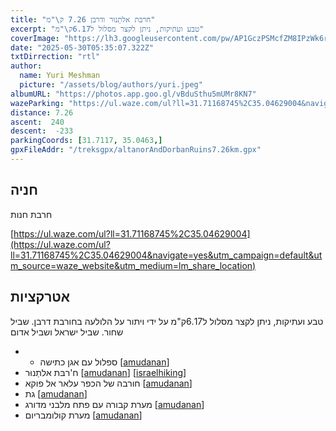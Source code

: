 ```yaml
---
title: "חרבּת אלתַנוּר ודרבן 7.26 ק\"מ"
excerpt: "טבע ועתיקות, ניתן לקצר מסלול ל6.17ק\"מ"
coverImage: "https://lh3.googleusercontent.com/pw/AP1GczPSMcfZM8IPzWk6rk6BUVIjhbPCOnrFJJOeJ2hNn7nR57nojDHVmpl7hFGuBwrDj19TIWxapz-PwCpBVGMYnoYJJTb5lB4A3JOuok0kf6ZX-xRF3XoO=w1300-h630"
date: "2025-05-30T05:35:07.322Z"
txtDirrection: "rtl"
author:
  name: Yuri Meshman
  picture: "/assets/blog/authors/yuri.jpeg"
albumURL: "https://photos.app.goo.gl/vBduSthu5mUMr8KN7"
wazeParking: "https://ul.waze.com/ul?ll=31.71168745%2C35.04629004&navigate=yes&utm_campaign=default&utm_source=waze_website&utm_medium=lm_share_location"
distance: 7.26 
ascent:  240
descent:  -233
parkingCoords: [31.7117, 35.0463,]
gpxFileAddr: "/treksgpx/altanorAndDorbanRuins7.26km.gpx"
---
```

## חניה
חרבת חנות

[https://ul.waze.com/ul?ll=31.71168745%2C35.04629004](https://ul.waze.com/ul?ll=31.71168745%2C35.04629004&navigate=yes&utm_campaign=default&utm_source=waze_website&utm_medium=lm_share_location)

## אטרקציות
טבע ועתיקות, ניתן לקצר מסלול ל6.17ק\"מ על ידי ויתור על הלולעה בחורבת דרבן. שביל שחור. שביל ישראל ושביל אדום
- - ספלול עם אגן כתישה \[[amudanan](https://amudanan.co.il/#!wiki=P405928)\]
- ח'רבּת אלתַנוּר \[[amudanan]()\]  \[[israelhiking](https://israelhiking.osm.org.il/poi/OSM/node_1956151286)\]
- חורבה של הכפר עלאר אל פוקא \[[amudanan](https://amudanan.co.il/#!wiki=P768232)\]
- גת \[[amudanan](https://amudanan.co.il/#!wiki=P214857)\]
- מערת קבורה עם פתח מלבני מדורג \[[amudanan](https://amudanan.co.il/#!wiki=P677238)\]
- מערת קולומבריום \[[amudanan](https://amudanan.co.il/#!wiki=P984681)\]

